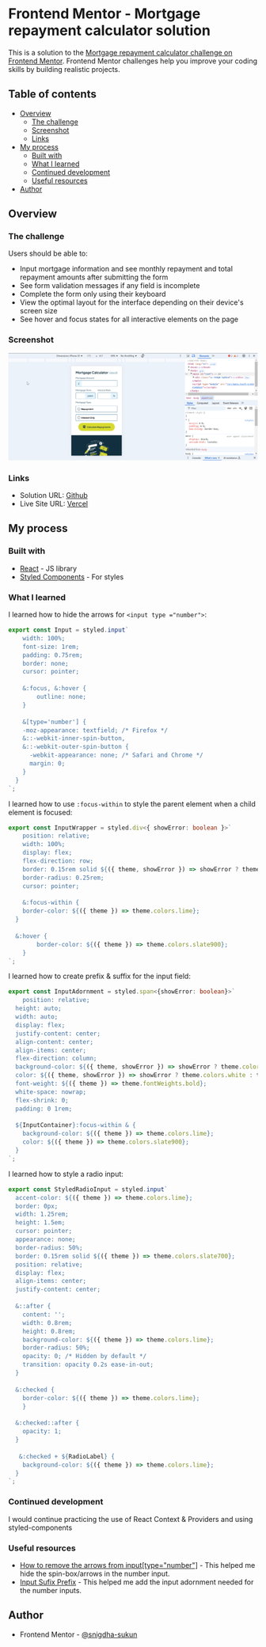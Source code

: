 # Frontend Mentor - Mortgage repayment calculator solution

This is a solution to the [Mortgage repayment calculator challenge on Frontend Mentor](https://www.frontendmentor.io/challenges/mortgage-repayment-calculator-Galx1LXK73). Frontend Mentor challenges help you improve your coding skills by building realistic projects.

## Table of contents

- [Overview](#overview)
  - [The challenge](#the-challenge)
  - [Screenshot](#screenshot)
  - [Links](#links)
- [My process](#my-process)
  - [Built with](#built-with)
  - [What I learned](#what-i-learned)
  - [Continued development](#continued-development)
  - [Useful resources](#useful-resources)
- [Author](#author)

## Overview

### The challenge

Users should be able to:

- Input mortgage information and see monthly repayment and total repayment amounts after submitting the form
- See form validation messages if any field is incomplete
- Complete the form only using their keyboard
- View the optimal layout for the interface depending on their device's screen size
- See hover and focus states for all interactive elements on the page

### Screenshot

![Screenshot of the mortgage repayment calculator](./screenshot.gif)

### Links

- Solution URL: [Github](https://github.com/snigdha-sukun/mortgage-repayment-calculator)
- Live Site URL: [Vercel](https://mortgage-repayment-calculator-two-blush.vercel.app/)

## My process

### Built with

- [React](https://reactjs.org/) - JS library
- [Styled Components](https://styled-components.com/) - For styles

### What I learned

I learned how to hide the arrows for `<input type ="number">`:

```ts
export const Input = styled.input`
    width: 100%;
    font-size: 1rem;
    padding: 0.75rem;
    border: none;
    cursor: pointer;

    &:focus, &:hover {
        outline: none;
    }

    &[type='number'] {
    -moz-appearance: textfield; /* Firefox */
    &::-webkit-inner-spin-button,
    &::-webkit-outer-spin-button {
      -webkit-appearance: none; /* Safari and Chrome */
      margin: 0;
    }
  }
`;
```

I learned how to use `:focus-within` to style the parent element when a child element is focused:

```ts
export const InputWrapper = styled.div<{ showError: boolean }>`
    position: relative;
    width: 100%;
    display: flex;
    flex-direction: row;
    border: 0.15rem solid ${({ theme, showError }) => showError ? theme.colors.red : theme.colors.slate500};
    border-radius: 0.25rem;
    cursor: pointer;

    &:focus-within {
    border-color: ${({ theme }) => theme.colors.lime};
  }

  &:hover {
        border-color: ${({ theme }) => theme.colors.slate900};
    }
`;
```

I learned how to create prefix & suffix for the input field:

```ts
export const InputAdornment = styled.span<{showError: boolean}>`
    position: relative;
  height: auto;
  width: auto;
  display: flex;
  justify-content: center;
  align-content: center;
  align-items: center;
  flex-direction: column;
  background-color: ${({ theme, showError }) => showError ? theme.colors.red : theme.colors.slate100};
  color: ${({ theme, showError }) => showError ? theme.colors.white : theme.colors.slate700};
  font-weight: ${({ theme }) => theme.fontWeights.bold};
  white-space: nowrap;
  flex-shrink: 0;
  padding: 0 1rem;

  ${InputContainer}:focus-within & {
    background-color: ${({ theme }) => theme.colors.lime};
    color: ${({ theme }) => theme.colors.slate900};
  }
`;
```

I learned how to style a radio input:

```ts
export const StyledRadioInput = styled.input`
  accent-color: ${({ theme }) => theme.colors.lime};
  border: 0px;
  width: 1.25rem;
  height: 1.5em;
  cursor: pointer;
  appearance: none;
  border-radius: 50%;
  border: 0.15rem solid ${({ theme }) => theme.colors.slate700};
  position: relative;
  display: flex;
  align-items: center;
  justify-content: center;

  &::after {
    content: '';
    width: 0.8rem;
    height: 0.8rem;
    background-color: ${({ theme }) => theme.colors.lime};
    border-radius: 50%;
    opacity: 0; /* Hidden by default */
    transition: opacity 0.2s ease-in-out;
  }

  &:checked {
    border-color: ${({ theme }) => theme.colors.lime};
    }

  &:checked::after {
    opacity: 1;
  }

   &:checked + ${RadioLabel} {
    background-color: ${({ theme }) => theme.colors.lime};
  }
`;
```

### Continued development

I would continue practicing the use of React Context & Providers and using styled-components

### Useful resources

- [How to remove the arrows from input[type="number"]](https://stackoverflow.com/a/22306944) - This helped me hide the spin-box/arrows in the number input.
- [Input Sufix Prefix](https://codesandbox.io/p/sandbox/input-sufix-prefix-nz198) - This helped me add the input adornment needed for the number inputs.

## Author

- Frontend Mentor - [@snigdha-sukun](https://www.frontendmentor.io/profile/snigdha-sukun)
